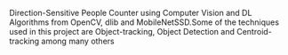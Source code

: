  Direction-Sensitive People Counter using Computer Vision and DL Algorithms from OpenCV, dlib and MobileNetSSD.Some of the techniques used in this project are Object-tracking, Object Detection and Centroid-tracking among many others
